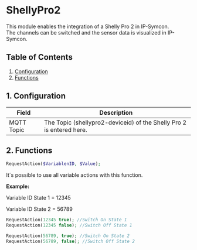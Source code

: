 # ShellyPro2
   This module enables the integration of a Shelly Pro 2 in IP-Symcon.\
   The channels can be switched and the sensor data is visualized in IP-Symcon.   
    
   ## Table of Contents
   1. [Configuration](#1-configuration)
   2. [Functions](#2-functions)
   
   ## 1. Configuration
   
   Field        | Description
   ------------ | -------------
   MQTT Topic   | The Topic (shellypro2-deviceid) of the Shelly Pro 2 is entered here.
   
   ## 2. Functions

   ```php
   RequestAction($VariablenID, $Value);
   ```
   It´s possible to use all variable actions with this function.
   
   **Example:**

   Variable ID State 1 = 12345
   
   Variable ID State 2 = 56789
   
   ```php
   RequestAction(12345 true); //Switch On State 1
   RequestAction(12345 false); //Switch Off State 1
   
   RequestAction(56789, true); //Switch On State 2
   RequestAction(56789, false); //Switch Off State 2
   
   ```